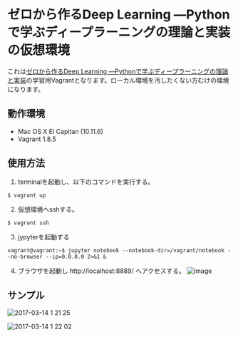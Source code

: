 # ゼロから作るDeep Learning ―Pythonで学ぶディープラーニングの理論と実装 の仮想環境
これは[ゼロから作るDeep Learning ―Pythonで学ぶディープラーニングの理論と実装](https://www.amazon.co.jp/%E3%82%BC%E3%83%AD%E3%81%8B%E3%82%89%E4%BD%9C%E3%82%8BDeep-Learning-Python%E3%81%A7%E5%AD%A6%E3%81%B6%E3%83%87%E3%82%A3%E3%83%BC%E3%83%97%E3%83%A9%E3%83%BC%E3%83%8B%E3%83%B3%E3%82%B0%E3%81%AE%E7%90%86%E8%AB%96%E3%81%A8%E5%AE%9F%E8%A3%85-%E6%96%8E%E8%97%A4-%E5%BA%B7%E6%AF%85/dp/4873117585/ref=sr_1_fkmr0_1?s=books&ie=UTF8&qid=1489421135&sr=1-1-fkmr0&keywords=%E3%82%BC%E3%83%AD%E3%81%8B%E3%82%89%E4%BD%9C%E3%82%8BDeep+Learning+%E2%80%95Python%E3%81%A7%E5%AD%A6%E3%81%B6%E3%83%87%E3%82%A3%E3%83%BC%E3%83%97%E3%83%A9%E3%83%BC%E3%83%8B%E3%83%B3%E3%82%B0%E3%81%AE%E7%90%86%E8%AB%96%E3%81%A8%E5%AE%9F)の学習用Vagrantとなります。ローカル環境を汚したくない方むけの環境になります。

## 動作環境
- Mac OS X El Capitan (10.11.6)
- Vagrant 1.8.5

## 使用方法
1. terminalを起動し、以下のコマンドを実行する。
```
$ vagrant up
```

2. 仮想環境へsshする。
```
$ vagrant ssh
```

3. jypyterを起動する
```
vagrant@vagrant:~$ jupyter notebook --notebook-dir=/vagrant/notebook --no-browser --ip=0.0.0.0 2>&1 &
```

4. ブラウザを起動し http://localhost:8889/ へアクセスする。
![image](https://cloud.githubusercontent.com/assets/16001636/23863959/746557e8-0854-11e7-88a9-0af56ded50e2.png)

## サンプル
![2017-03-14 1 21 25](https://cloud.githubusercontent.com/assets/16001636/23864010/9a17d27c-0854-11e7-95a3-24eceadc2f21.png)

![2017-03-14 1 22 02](https://cloud.githubusercontent.com/assets/16001636/23864029/aa777e4c-0854-11e7-8cfb-8ba3d137f73d.png)
